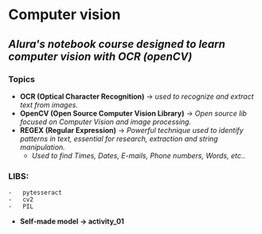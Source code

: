 # **Computer vision**

## *Alura's notebook course designed to learn computer vision with OCR (openCV)*


### **Topics** 
-   **OCR (Optical Character Recognition)** ->  *used to recognize and extract text from images.*
-   **OpenCV (Open Source Computer Vision Library)** -> *Open source lib focused on Computer Vision and image processing.*
-   **REGEX (Regular Expression)** -> *Powerful technique used to identify patterns in text, essential for research, extraction and string manipulation.*
    -   *Used to find Times, Dates, E-mails, Phone numbers, Words, etc..*


### LIBS:
    -   pytesseract
    -   cv2
    -   PIL


-   **Self-made model -> activity_01**